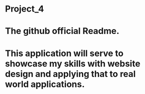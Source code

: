 # Project_4
# The github official Readme. 
# This application will serve to showcase my skills with website design and applying that to real world applications. 